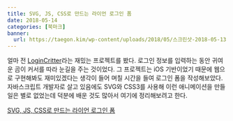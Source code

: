 ```yaml
---
title: SVG, JS, CSS로 만드는 라이언 로그인 폼
date: 2018-05-14
categories: [북마크]
banner:
  url: https://taegon.kim/wp-content/uploads/2018/05/스크린샷-2018-05-13-오전-3.09.58.png
---
```


얼마 전 [LoginCritter](https://github.com/cgoldsby/LoginCritter)라는 재밌는 프로젝트를 봤다. 로그인 정보를 입력하는 동안 귀여운 곰이 커서를 따라 눈길을 주는 것이었다. 그 프로젝트는 iOS 기반이었기 때문에 웹으로 구현해봐도 재미있겠다는 생각이 들어 며칠 시간을 들여 로그인 폼을 작성해보았다. 자바스크립트 개발자로 살고 있음에도 SVG와 CSS3를 사용해 이런 애니메이션을 만들 일은 별로 없었는데 덕분에 배운 것도 많아서 여기에 정리해보려고 한다.

[SVG, JS, CSS로 만드는 라이언 로그인 폼](https://taegon.kim/archives/9658)
